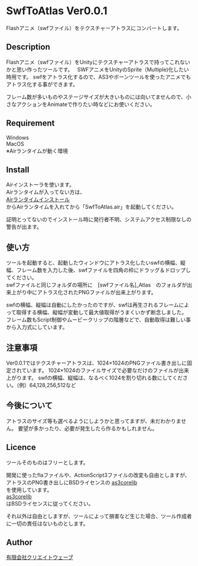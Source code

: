 # SwfToAtlas Ver0.0.1
Flashアニメ（swfファイル）をテクスチャーアトラスにコンバートします。

## Description
Flashアニメ（swfファイル）をUnityにテクスチャーアトラスで持ってこれないかと思い作ったツールです。  
SWFアニメをUnityのSprite（Multiple)化したい時用です。
swfをアトラス化するので、AS3やボーンツールを使ったアニメでもアトラス化する事ができます。  

フレーム数が多いものやステージサイズが大きいものには向いてませんので、小さなアクションをAnimateで作りたい時などにお使いください。

## Requirement
Windows  
MacOS  
※Airランタイムが動く環境  

## Install
Airインストーラを使います。  
Airランタイムが入ってない方は、  
[Airランタイムインストール](https://get.adobe.com/jp/air/ "リンクのタイトル")  
からAirランタイムを入れてから「SwfToAtlas.air」を起動してください。

証明とってないのでインストール時に発行者不明、システムアクセス制限なしの警告が出ます。

## 使い方
ツールを起動すると、起動したウィンドウにアトラス化したいswfの横幅、縦幅、フレーム数を入力した後、swfファイルを四角の枠にドラッグ＆ドロップしてください。  
swfファイルと同じフォルダの場所に　[swfファイル名]_Atlas　のフォルダが出来上がり中にアトラス化されたPNGファイルが出来上がります。

swfの横幅、縦幅は自動にしたかったのですが、swfは再生されるフレームによって取得する横幅、縦幅が変動して最大値取得がうまくいかず断念しました。  
フレーム数もScript制御やムービークリップの階層などで、自動取得は難しい事から入力式にしています。

## 注意事項
Ver0.0.1ではテクスチャーアトラスは、1024×1024のPNGファイル書き出しに固定されています。
1024×1024のファイルサイズで必要なだけのファイルが出来上がります。
swfの横幅、縦幅は、なるべく1024を割り切れる数にしてください。（例）64,128,256,512など

## 今後について
アトラスのサイズ等も選べるようにしようかと思ってますが、未だわかりません。
要望が多かったり、必要が発生したら作るかもしれません。

## Licence
ツールそのものはフリーとします。

開発に使ったflaファイルや、ActionScript3ファイルの改変も自由としますが、アトラスのPNG書き出しにBSDライセンスの 
[as3corelib](https://github.com/mikechambers/as3corelib)  
を使用しています。  
[as3corelib](https://github.com/mikechambers/as3corelib)    
はBSDライセンスに従ってください。

それ以外は自由としますが、ツールによって損害など生じた場合、ツール作成者に一切の責任はないものとします。

## Author
[有限会社クリエイトウェーブ](http://www.createwave.jp)    
